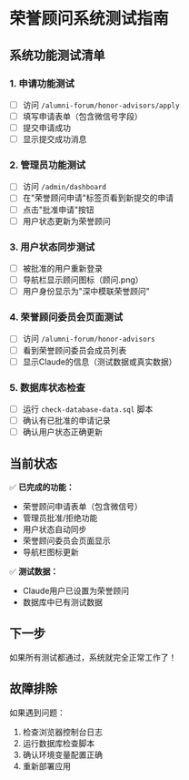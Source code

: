 # 荣誉顾问系统测试指南

## 系统功能测试清单

### 1. 申请功能测试
- [ ] 访问 `/alumni-forum/honor-advisors/apply`
- [ ] 填写申请表单（包含微信号字段）
- [ ] 提交申请成功
- [ ] 显示提交成功消息

### 2. 管理员功能测试
- [ ] 访问 `/admin/dashboard`
- [ ] 在"荣誉顾问申请"标签页看到新提交的申请
- [ ] 点击"批准申请"按钮
- [ ] 用户状态更新为荣誉顾问

### 3. 用户状态同步测试
- [ ] 被批准的用户重新登录
- [ ] 导航栏显示顾问图标（顾问.png）
- [ ] 用户身份显示为"深中模联荣誉顾问"

### 4. 荣誉顾问委员会页面测试
- [ ] 访问 `/alumni-forum/honor-advisors`
- [ ] 看到荣誉顾问委员会成员列表
- [ ] 显示Claude的信息（测试数据或真实数据）

### 5. 数据库状态检查
- [ ] 运行 `check-database-data.sql` 脚本
- [ ] 确认有已批准的申请记录
- [ ] 确认用户状态正确更新

## 当前状态

✅ **已完成的功能：**
- 荣誉顾问申请表单（包含微信号）
- 管理员批准/拒绝功能
- 用户状态自动同步
- 荣誉顾问委员会页面显示
- 导航栏图标更新

✅ **测试数据：**
- Claude用户已设置为荣誉顾问
- 数据库中已有测试数据

## 下一步

如果所有测试都通过，系统就完全正常工作了！

## 故障排除

如果遇到问题：
1. 检查浏览器控制台日志
2. 运行数据库检查脚本
3. 确认环境变量配置正确
4. 重新部署应用
